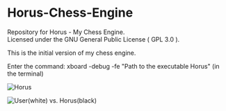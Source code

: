# Horus-Chess-Engine
Repository for Horus - My Chess Engine.  
Licensed under the GNU General Public License ( GPL 3.0 ).

This is the initial version of my chess engine.  

Enter the command: xboard -debug -fe "Path to the executable Horus" (in the terminal)  

![Horus](https://cloud.githubusercontent.com/assets/2707025/21494889/c8afb090-cc14-11e6-9849-cf09c83f97eb.jpg)  

![User(white) vs. Horus(black)](https://github.com/universecoder/Horus-Chess-Engine/blob/master/Horus_game.png)
